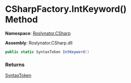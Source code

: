 # CSharpFactory\.IntKeyword\(\) Method

**Namespace**: [Roslynator.CSharp](../../README.md)

**Assembly**: Roslynator\.CSharp\.dll

```csharp
public static SyntaxToken IntKeyword()
```

### Returns

[SyntaxToken](https://docs.microsoft.com/en-us/dotnet/api/microsoft.codeanalysis.syntaxtoken)

